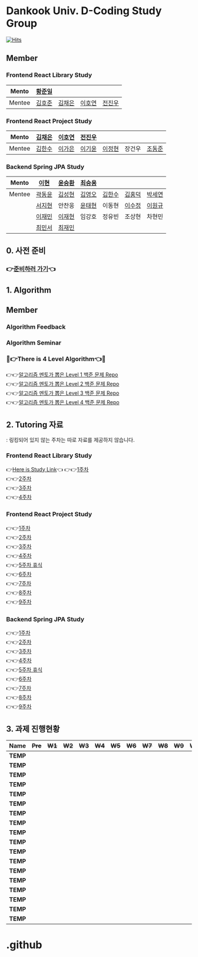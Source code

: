 # Dankook Univ. D-Coding Study Group

[![Hits](https://hits.seeyoufarm.com/api/count/incr/badge.svg?url=https%3A%2F%2Fgithub.com%2FDKU-D-Coding&count_bg=%235B5A59&title_bg=%23716A6A&icon=github.svg&icon_color=%23000000&title=Github&edge_flat=false)](https://hits.seeyoufarm.com)

## Member

### Frontend React Library Study
|Mento|[황준일](https://github.com/JunilHwang)||||
|:---:|:---:|:---:|:---:|:---:|
|Mentee|[김호준](https://github.com/hojunkim1)|[김채은](https://github.com/chchaeun)|[이호연](https://github.com/ho991217)|[전진우](https://github.com/Jun-Jinu)|

### Frontend React Project Study

|Mento|[김채은](https://github.com/chchaeun)|[이호연](https://github.com/ho991217)|[전진우](https://github.com/Jun-Jinu)||||
|:---:|:---:|:---:|:---:|:---:|:---:|:---:|
|Mentee|[김한수](https://github.com/gillyongs)|[이가은](https://github.com/gaeunnlee) |[이기윤](https://github.com/bubbletea03)|[이정현](https://github.com/JeonghyunLee99)|장건우|[조동준](https://github.com/resetmerlin)|

### Backend Spring JPA Study

|Mento|[이현](https://github.com/won983212)|[윤승환](https://github.com/YOONSEOUNGHWAN)|[최승용](https://github.com/SeungYongChoi)||||
|:---:|:---:|:---:|:---:|:---:|:---:|:---:|
|Mentee|[곽동윤](https://github.com/dyk000825)|[김성현](https://github.com/downshiftkor)|[김영오](https://github.com/youngoh0505)|[김한수](https://github.com/gillyongs)|[김홍덕](https://github.com/HongdeokKim)|[박세연](https://github.com/SayOny)|
||[서지현](https://github.com/ji-hyeon97)|안찬웅|[윤태현](https://github.com/ji-hyeon97)|이동현|[이수정](https://github.com/sujeong11)|[이원규](https://github.com/OneK-2)|
||[이재민](https://github.com/chocojaem)|[이재현](https://github.com/jjaebbi)|임강호|정유빈|조상현|차현민|
||[최민서](https://github.com/choons1k2)|[최재민](https://github.com/dku19jam)|||||

## 0. 사전 준비

### 👉[준비하러 가기]()👈

## 1. Algorithm 

## Member

### Algorithm Feedback

### Algorithm Seminar

### 💯👉There is 4 Level Algorithm👈💯
👉👉[알고리즘 멘토가 뽑은 Level 1 백준 문제 Repo](https://github.com/DKU-D-Coding/Algorithm-Level-1) <br>
👉👉[알고리즘 멘토가 뽑은 Level 2 백준 문제 Repo](https://github.com/DKU-D-Coding/Algorithm-Level-2) <br>
👉👉[알고리즘 멘토가 뽑은 Level 3 백준 문제 Repo](https://github.com/DKU-D-Coding/Algorithm-Level-3) <br>
👉👉[알고리즘 멘토가 뽑은 Level 4 백준 문제 Repo](https://github.com/DKU-D-Coding/Algorithm-Level-4) <br>

## 2. Tutoring 자료
: 링킹되어 있지 않는 주차는 따로 자료를 제공하지 않습니다.

### Frontend React Library Study
👉[Here is Study Link](https://github.com/DKU-D-Coding/js-study-make-framework-lv1)👈
👉👉[1주차 ]() <br>
👉👉[2주차 ]() <br>
👉👉[3주차 ]() <br>
👉👉[4주차 ]() <br>

### Frontend React Project Study
👉👉[1주차 ]() <br>
👉👉[2주차 ]() <br>
👉👉[3주차 ]() <br>
👉👉[4주차 ]() <br>
👉👉[5주차 휴식]() <br>
👉👉[6주차 ]() <br>
👉👉[7주차 ]() <br>
👉👉[8주차 ]() <br>
👉👉[9주차 ]() <br>

### Backend Spring JPA Study
👉👉[1주차 ]() <br>
👉👉[2주차 ]() <br>
👉👉[3주차 ]() <br>
👉👉[4주차 ]() <br>
👉👉[5주차 휴식]() <br>
👉👉[6주차 ]() <br>
👉👉[7주차 ]() <br>
👉👉[8주차 ]() <br>
👉👉[9주차 ]() <br>

## 3. 과제 진행현황

|    Name    | ~~Pre~~ | ~~W1~~ | ~~W2~~ | ~~W3~~ | ~~W4~~ | ~~W5~~ | ~~W6~~ | ~~W7~~ |  ~~W8~~   |  ~~W9~~   |  ~~W10~~  |
| :--------: | :-----: | :----: | :----: | :----: | :----: | :----: | :----: | :----: | :---: | :---: | :---: |
| **TEMP** |        |       |       |       |       |       |       |      |      |      |      |  
| **TEMP** |        |       |       |       |       |       |       |      |      |      |      |  
| **TEMP** |        |       |       |       |       |       |       |      |      |      |      | 
| **TEMP** |        |       |       |       |       |       |       |      |      |      |      |
| **TEMP** |        |       |       |       |       |       |       |      |      |      |      |
| **TEMP** |        |       |       |       |       |       |       |      |      |      |      | 
| **TEMP** |        |       |       |       |       |       |       |      |      |      |      |
| **TEMP** |        |       |       |       |       |       |       |      |      |      |      |  
| **TEMP** |        |       |       |       |       |       |       |      |      |      |      | 
| **TEMP** |        |       |       |       |       |       |       |      |      |      |      |  
| **TEMP** |        |       |       |       |       |       |       |      |      |      |      |   
| **TEMP** |        |       |       |       |       |       |       |      |      |      |      |     
| **TEMP** |        |       |       |       |       |       |       |      |      |      |      |  
| **TEMP** |        |       |       |       |       |       |       |      |      |      |      |   
| **TEMP** |        |       |       |       |       |       |       |      |      |      |      |   
| **TEMP** |        |       |       |       |       |       |       |      |      |      |      |      
| **TEMP** |        |       |       |       |       |       |       |      |      |      |      |  
| **TEMP** |        |       |       |       |       |       |       |      |      |      |      |


# .github
